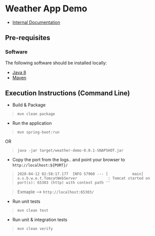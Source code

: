 # Weather App Demo

* [Internal Documentation](./documentation)


## Pre-requisites

### Software

The following software should be installed locally:

* [Java 8](https://github.com/ojdkbuild/ojdkbuild)
* [Maven](http://maven.apache.org/)

## Execution Instructions (Command Line)

* Build & Package

> `mvn clean package`

* Run the application

> `mvn spring-boot:run`

OR

> `java -jar target/weather-demo-0.0.1-SNAPSHOT.jar`

* Copy the port from the logs.. and point your browser to `http://localhost:${PORT}/`

> `2020-04-12 02:58:17.177  INFO 57960 --- [           main] o.s.b.w.e.t.TomcatWebServer              : Tomcat started on port(s): 65303 (http) with context path ''`

> Exmaple --> `http://localhost:65303/`

* Run unit tests

> `mvn clean test`

* Run unit & integration tests

> `mvn clean verify`


